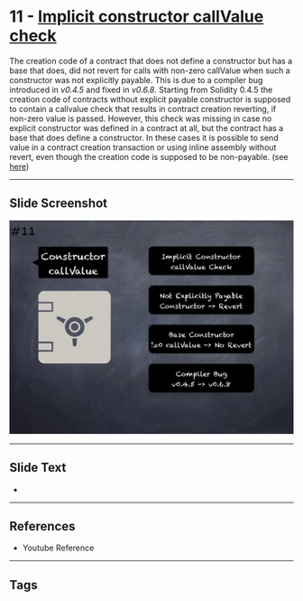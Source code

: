 # 11 - [Implicit constructor callValue check](Implicit%20constructor%20callValue%20check.md)
The creation code of a contract that does not define a constructor but has a base that does, did not revert for calls with non-zero callValue when such a constructor was not explicitly payable. This is due to a compiler bug introduced in _v0.4.5_ and fixed in _v0.6.8_. Starting from Solidity 0.4.5 the creation code of contracts without explicit payable constructor is supposed to contain a callvalue check that results in contract creation reverting, if non-zero value is passed. However, this check was missing in case no explicit constructor was defined in a contract at all, but the contract has a base that does define a constructor. In these cases it is possible to send value in a contract creation transaction or using inline assembly without revert, even though the creation code is supposed to be non-payable. (see [here](https://docs.soliditylang.org/en/v0.8.9/bugs.html))

___
## Slide Screenshot
![011.png](../images/pitfalls_and_best_practices101/011.png)
___
## Slide Text
- 
___
## References
- Youtube Reference
___
## Tags